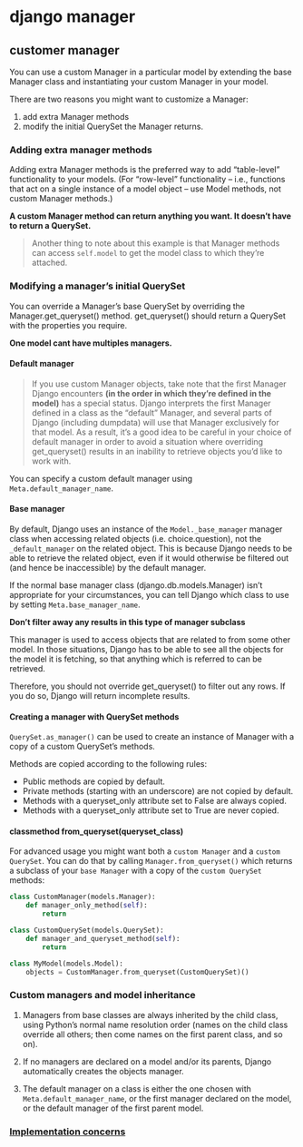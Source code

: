 # django manager

## customer manager

You can use a custom Manager in a particular model by extending the base Manager class and instantiating your custom Manager in your model.

There are two reasons you might want to customize a Manager:

1. add extra Manager methods
2. modify the initial QuerySet the Manager returns.

### Adding extra manager methods

Adding extra Manager methods is the preferred way to add “table-level” functionality to your models. (For “row-level” functionality – i.e., functions that act on a single instance of a model object – use Model methods, not custom Manager methods.)

__A custom Manager method can return anything you want. It doesn’t have to return a QuerySet.__

> Another thing to note about this example is that Manager methods can access `self.model` to get the model class to which they’re attached.

### Modifying a manager’s initial QuerySet

You can override a Manager’s base QuerySet by overriding the Manager.get_queryset() method. get_queryset() should return a QuerySet with the properties you require.

__One model cant have multiples managers.__

#### Default manager

> If you use custom Manager objects, take note that the first Manager Django encounters __(in the order in which they’re defined in the model)__ has a special status. Django interprets the first Manager defined in a class as the “default” Manager, and several parts of Django (including dumpdata) will use that Manager exclusively for that model. As a result, it’s a good idea to be careful in your choice of default manager in order to avoid a situation where overriding get_queryset() results in an inability to retrieve objects you’d like to work with.

You can specify a custom default manager using `Meta.default_manager_name`.

#### Base manager

By default, Django uses an instance of the `Model._base_manager` manager class when accessing related objects (i.e. choice.question), not the `_default_manager` on the related object. This is because Django needs to be able to retrieve the related object, even if it would otherwise be filtered out (and hence be inaccessible) by the default manager.

If the normal base manager class (django.db.models.Manager) isn’t appropriate for your circumstances, you can tell Django which class to use by setting `Meta.base_manager_name`.

__Don’t filter away any results in this type of manager subclass__

This manager is used to access objects that are related to from some other model. In those situations, Django has to be able to see all the objects for the model it is fetching, so that anything which is referred to can be retrieved.

Therefore, you should not override get_queryset() to filter out any rows. If you do so, Django will return incomplete results.

#### Creating a manager with QuerySet methods

`QuerySet.as_manager()` can be used to create an instance of Manager with a copy of a custom QuerySet’s methods.

Methods are copied according to the following rules:

- Public methods are copied by default.
- Private methods (starting with an underscore) are not copied by default.
- Methods with a queryset_only attribute set to False are always copied.
- Methods with a queryset_only attribute set to True are never copied.

#### classmethod from_queryset(queryset_class)

For advanced usage you might want both a `custom Manager` and a `custom QuerySet`. You can do that by calling `Manager.from_queryset()` which returns a subclass of your `base Manager` with a copy of the `custom QuerySet` methods:

```py
class CustomManager(models.Manager):
    def manager_only_method(self):
        return

class CustomQuerySet(models.QuerySet):
    def manager_and_queryset_method(self):
        return

class MyModel(models.Model):
    objects = CustomManager.from_queryset(CustomQuerySet)()
```

### Custom managers and model inheritance

1. Managers from base classes are always inherited by the child class, using Python’s normal name resolution order (names on the child class override all others; then come names on the first parent class, and so on).

2. If no managers are declared on a model and/or its parents, Django automatically creates the objects manager.

3. The default manager on a class is either the one chosen with `Meta.default_manager_name`, or the first manager declared on the model, or the default manager of the first parent model.

### [Implementation concerns](https://docs.djangoproject.com/en/3.1/topics/db/managers/#implementation-concerns)